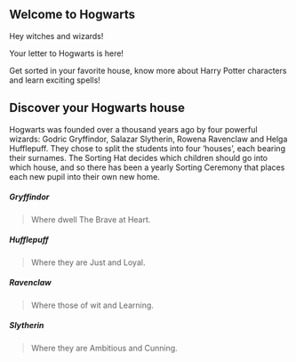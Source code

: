 ## Welcome to Hogwarts

Hey witches and wizards!

Your letter to Hogwarts is here!

Get sorted in your favorite house, know more about Harry Potter characters and learn exciting spells!


## Discover your Hogwarts house

Hogwarts was founded over a thousand years ago by four powerful wizards: Godric Gryffindor, Salazar Slytherin, Rowena Ravenclaw and Helga Hufflepuff. They chose to split the students into four ‘houses’, each bearing their surnames. The Sorting Hat decides which children should go into which house, and so there has been a yearly Sorting Ceremony that places each new pupil into their own new home.

##### Gryffindor 

> Where dwell The Brave at Heart.

##### Hufflepuff 

> Where they are Just and Loyal.

##### Ravenclaw 

> Where those of wit and Learning.

##### Slytherin 

> Where they are Ambitious and Cunning.


